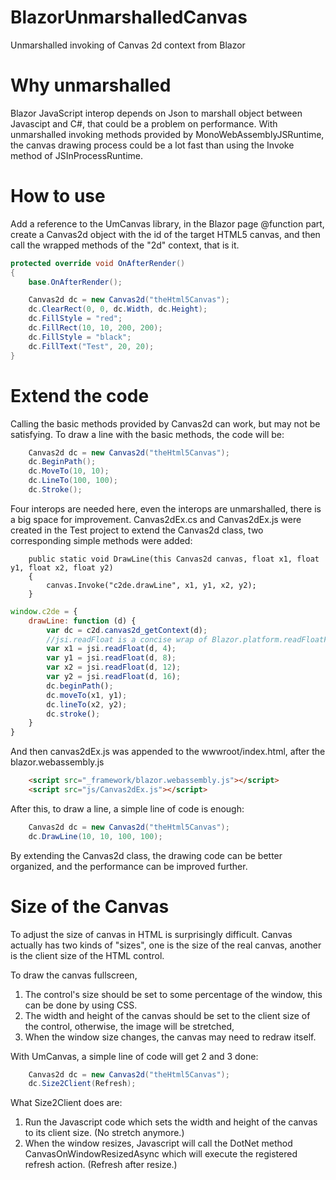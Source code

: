 # BlazorUnmarshalledCanvas
Unmarshalled invoking of Canvas 2d context from Blazor

# Why unmarshalled
Blazor JavaScript interop depends on Json to marshall object between Javascipt and C#, that could be a problem on performance. With unmarshalled invoking methods provided by MonoWebAssemblyJSRuntime, the canvas drawing process could be a lot fast than using the Invoke method of JSInProcessRuntime.

# How to use
Add a reference to the UmCanvas library, in the Blazor page @function part, create a Canvas2d object with the id of the target HTML5 canvas, and then call the wrapped methods of the "2d" context, that is it.

```csharp
protected override void OnAfterRender()
{
    base.OnAfterRender();

    Canvas2d dc = new Canvas2d("theHtml5Canvas");
    dc.ClearRect(0, 0, dc.Width, dc.Height);
    dc.FillStyle = "red";
    dc.FillRect(10, 10, 200, 200);
    dc.FillStyle = "black";
    dc.FillText("Test", 20, 20);
}
```
# Extend the code
Calling the basic methods provided by Canvas2d can work, but may not be satisfying. To draw a line with the basic methods, the code will be:
```csharp
    Canvas2d dc = new Canvas2d("theHtml5Canvas");
    dc.BeginPath();
    dc.MoveTo(10, 10);
    dc.LineTo(100, 100);
    dc.Stroke();
```
Four interops are needed here, even the interops are unmarshalled, there is a big space for improvement. Canvas2dEx.cs and Canvas2dEx.js were created in the Test project to extend the Canvas2d class, two corresponding simple methods were added:
```cssharp
    public static void DrawLine(this Canvas2d canvas, float x1, float y1, float x2, float y2)
    {
        canvas.Invoke("c2de.drawLine", x1, y1, x2, y2);
    }
```
```javascript
window.c2de = {
    drawLine: function (d) {
        var dc = c2d.canvas2d_getContext(d);
		//jsi.readFloat is a concise wrap of Blazor.platform.readFloatField
        var x1 = jsi.readFloat(d, 4);
        var y1 = jsi.readFloat(d, 8);
        var x2 = jsi.readFloat(d, 12);
        var y2 = jsi.readFloat(d, 16);
        dc.beginPath();
        dc.moveTo(x1, y1);
        dc.lineTo(x2, y2);
        dc.stroke();
    }
}
```
And then canvas2dEx.js was appended to the wwwroot/index.html, after the blazor.webassembly.js
```html
    <script src="_framework/blazor.webassembly.js"></script>
    <script src="js/Canvas2dEx.js"></script>
```
After this, to draw a line, a simple line of code is enough:
```csharp
    Canvas2d dc = new Canvas2d("theHtml5Canvas");
    dc.DrawLine(10, 10, 100, 100);
```
By extending the Canvas2d class, the drawing code can be better organized, and the performance can be improved further.

# Size of the Canvas
To adjust the size of canvas in HTML is surprisingly difficult. Canvas actually has two kinds of "sizes", one is the size of the real canvas, another is the client size of the HTML control. 

To draw the canvas fullscreen, 
1) The control's size should be set to some percentage of the window, this can be done by using CSS.
2) The width and height of the canvas should be set to the client size of the control, otherwise, the image will be stretched, 
3) When the window size changes, the canvas may need to redraw itself. 

With UmCanvas, a simple line of code will get 2 and 3 done:
```csharp
    Canvas2d dc = new Canvas2d("theHtml5Canvas");
    dc.Size2Client(Refresh);
```
What Size2Client does are: 
1) Run the Javascript code which sets the width and height of the canvas to its client size. (No stretch anymore.)
2) When the window resizes, Javascript will call the DotNet method CanvasOnWindowResizedAsync which will execute the registered refresh action. (Refresh after resize.)
